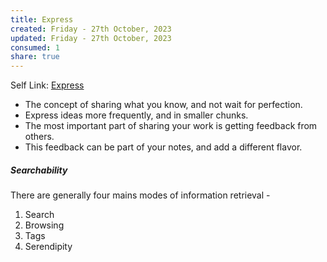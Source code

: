 ```yaml
---
title: Express
created: Friday - 27th October, 2023
updated: Friday - 27th October, 2023
consumed: 1
share: true
---
```


Self Link: [Express](Express.md)

* The concept of sharing what you know, and not wait for perfection.
* Express ideas more frequently, and in smaller chunks.
* The most important part of sharing your work is getting feedback from others. 
* This feedback can be part of your notes, and add a different flavor.

##### Searchability

There are generally four mains modes of information retrieval - 

1. Search
1. Browsing
1. Tags
1. Serendipity
